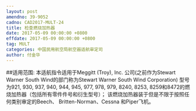 ```yaml
---
layout: post
amendno: 39-9052
cadno: CAD2017-MULT-24
title: 检查燃烧加热器
date: 2017-05-09 00:00:00 +0800
effdate: 2017-05-09 00:00:00 +0800
tag: MULT
categories: 中国民用航空局航空器适航审定司
author: 付金华
---
```


##适用范围:
本适航指令适用于Meggitt (Troy), Inc. 公司(之前作为Stewart Warner South Wind的部门称为Stewart Warner South Wind Corporation) 型号为921, 930, 937, 940, 944, 945, 977, 978, 979, 8240, 8253, 8259和8472的燃烧加热器（包括所有零件件号和衍生型号）；
该燃烧加热器装于但是不限于按照任何类别审定的Beech、 Britten-Norman、Cessna 和Piper飞机。

